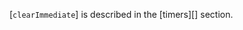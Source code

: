 <!-- YAML
added: v0.9.1
-->

<!--type=global-->

[`clearImmediate`] is described in the [timers][] section.

